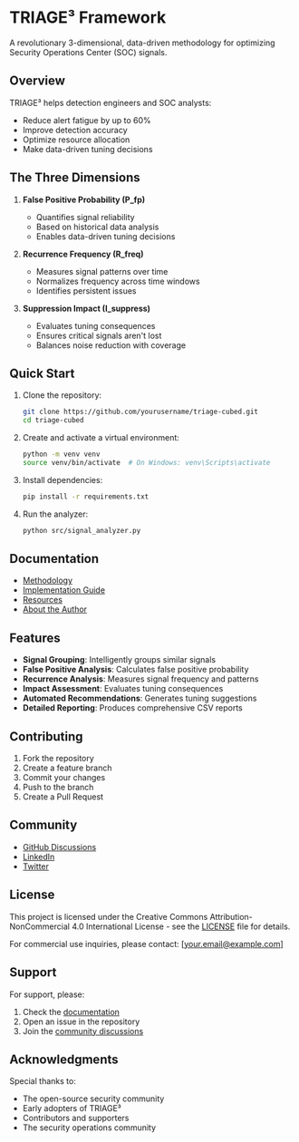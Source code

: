 # TRIAGE³ Framework

A revolutionary 3-dimensional, data-driven methodology for optimizing Security Operations Center (SOC) signals.

## Overview

TRIAGE³ helps detection engineers and SOC analysts:
- Reduce alert fatigue by up to 60%
- Improve detection accuracy
- Optimize resource allocation
- Make data-driven tuning decisions

## The Three Dimensions

1. **False Positive Probability (P_fp)**
   - Quantifies signal reliability
   - Based on historical data analysis
   - Enables data-driven tuning decisions

2. **Recurrence Frequency (R_freq)**
   - Measures signal patterns over time
   - Normalizes frequency across time windows
   - Identifies persistent issues

3. **Suppression Impact (I_suppress)**
   - Evaluates tuning consequences
   - Ensures critical signals aren't lost
   - Balances noise reduction with coverage

## Quick Start

1. Clone the repository:
   ```bash
   git clone https://github.com/yourusername/triage-cubed.git
   cd triage-cubed
   ```

2. Create and activate a virtual environment:
   ```bash
   python -m venv venv
   source venv/bin/activate  # On Windows: venv\Scripts\activate
   ```

3. Install dependencies:
   ```bash
   pip install -r requirements.txt
   ```

4. Run the analyzer:
   ```bash
   python src/signal_analyzer.py
   ```

## Documentation

- [Methodology](/methodology)
- [Implementation Guide](/implementation)
- [Resources](/resources)
- [About the Author](/about)

## Features

- **Signal Grouping**: Intelligently groups similar signals
- **False Positive Analysis**: Calculates false positive probability
- **Recurrence Analysis**: Measures signal frequency and patterns
- **Impact Assessment**: Evaluates tuning consequences
- **Automated Recommendations**: Generates tuning suggestions
- **Detailed Reporting**: Produces comprehensive CSV reports

## Contributing

1. Fork the repository
2. Create a feature branch
3. Commit your changes
4. Push to the branch
5. Create a Pull Request

## Community

- [GitHub Discussions](https://github.com/yourusername/triage-cubed/discussions)
- [LinkedIn](https://linkedin.com/in/yourusername)
- [Twitter](https://twitter.com/yourusername)

## License

This project is licensed under the Creative Commons Attribution-NonCommercial 4.0 International License - see the [LICENSE](LICENSE) file for details.

For commercial use inquiries, please contact: [your.email@example.com]

## Support

For support, please:
1. Check the [documentation](/docs)
2. Open an issue in the repository
3. Join the [community discussions](https://github.com/yourusername/triage-cubed/discussions)

## Acknowledgments

Special thanks to:
- The open-source security community
- Early adopters of TRIAGE³
- Contributors and supporters
- The security operations community
